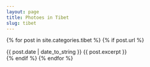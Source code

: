 ```yaml
---
layout: page
title: Photoes in Tibet
slug: tibet
---
```


<div class="posts">

{% for post in site.categories.tibet %}
 {% if post.url %}
  <div class="post">
       <span class="post-date">{{ post.date | date_to_string }}</span>
       {{ post.excerpt }}
  </div>
 {% endif %}
{% endfor %}
</div>


